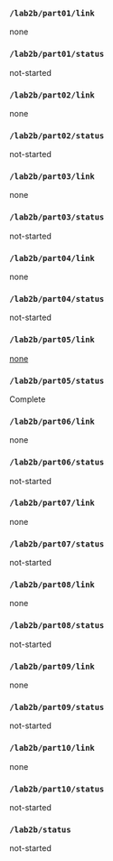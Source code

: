 ### `/lab2b/part01/link`
none
### `/lab2b/part01/status`
not-started
### `/lab2b/part02/link`
none
### `/lab2b/part02/status`
not-started
### `/lab2b/part03/link`
none
### `/lab2b/part03/status`
not-started
### `/lab2b/part04/link`
none
### `/lab2b/part04/status`
not-started
### `/lab2b/part05/link`
[none](https://github.com/Phoebe-www/ese5190-2022-lab2b-esp/tree/main/lab/05_i2c_traffic)
### `/lab2b/part05/status`
Complete
### `/lab2b/part06/link`
none
### `/lab2b/part06/status`
not-started
### `/lab2b/part07/link`
none
### `/lab2b/part07/status`
not-started
### `/lab2b/part08/link`
none
### `/lab2b/part08/status`
not-started
### `/lab2b/part09/link`
none
### `/lab2b/part09/status`
not-started
### `/lab2b/part10/link`
none
### `/lab2b/part10/status`
not-started
### `/lab2b/status`
not-started
